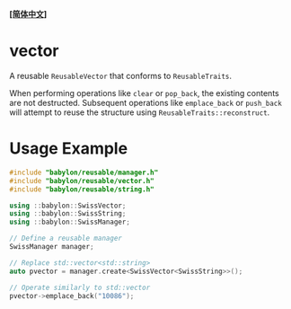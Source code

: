 **[[简体中文]](vector.zh-cn.md)**

# vector

A reusable `ReusableVector` that conforms to `ReusableTraits`.

When performing operations like `clear` or `pop_back`, the existing contents are not destructed. Subsequent operations like `emplace_back` or `push_back` will attempt to reuse the structure using `ReusableTraits::reconstruct`.

# Usage Example

```c++
#include "babylon/reusable/manager.h"
#include "babylon/reusable/vector.h"
#include "babylon/reusable/string.h"

using ::babylon::SwissVector;
using ::babylon::SwissString;
using ::babylon::SwissManager;

// Define a reusable manager
SwissManager manager;

// Replace std::vector<std::string>
auto pvector = manager.create<SwissVector<SwissString>>();

// Operate similarly to std::vector
pvector->emplace_back("10086");
```
